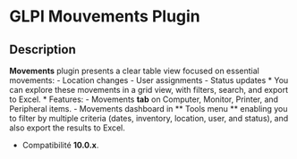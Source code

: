 # GLPI Mouvements Plugin

## Description
**Movements** plugin presents a clear table view focused on essential movements:
         - Location changes
         - User assignments
         - Status updates
    * You can explore these movements in a grid view, with filters, search, and export to Excel.
    * Features:
         - Movements **tab** on Computer, Monitor, Printer, and Peripheral items.
         - Movements dashboard in ** Tools menu ** enabling you to filter by multiple criteria (dates, inventory, location, user, and status), and also export the results to Excel.

- Compatibilité **10.0.x**.






